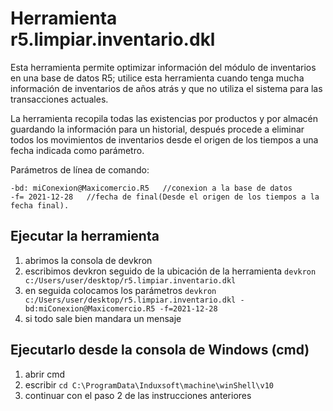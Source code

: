 # Herramienta r5.limpiar.inventario.dkl

Esta herramienta permite optimizar información del módulo de inventarios en una base de datos R5; utilice esta herramienta cuando tenga  mucha información de inventarios de años atrás y que no utiliza el sistema para las transacciones actuales.

La herramienta recopila  todas las existencias por productos y por almacén guardando la información para un historial, después procede a eliminar todos los movimientos de inventarios desde el origen de los tiempos a una fecha indicada como parámetro.


Parámetros de línea de comando:
```
-bd: miConexion@Maxicomercio.R5   //conexion a la base de datos
-f= 2021-12-28   //fecha de final(Desde el origen de los tiempos a la fecha final).
```

## Ejecutar la herramienta
1. abrimos la consola de devkron
2. escribimos devkron seguido de la ubicación de la herramienta
	 ```devkron c:/Users/user/desktop/r5.limpiar.inventario.dkl```
3. en seguida colocamos los parámetros
```devkron c:/Users/user/desktop/r5.limpiar.inventario.dkl -bd:miConexion@Maxicomercio.R5 -f=2021-12-28```
4. si todo sale bien mandara un mensaje


## Ejecutarlo desde la consola de Windows (cmd)
1. abrir cmd 
2. escribir ```cd C:\ProgramData\Induxsoft\machine\winShell\v10```
3. continuar con el paso 2 de las instrucciones anteriores

